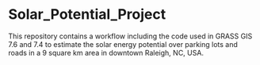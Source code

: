 # Solar_Potential_Project

This repository contains a workflow including the code used in GRASS GIS 7.6 and 7.4 to estimate the solar energy potential over parking lots and roads in a 9 square km area in downtown Raleigh, NC, USA.
